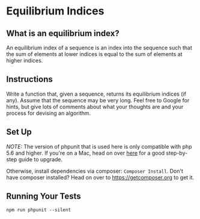# Equilibrium Indices 

## What is an equilibrium index?
An equilibrium index of a sequence is an index into the sequence such that the sum of elements at lower indices is equal to the sum of elements at higher indices.

## Instructions
Write a function that, given a sequence, returns its equilibrium indices (if any). Assume that the sequence may be very long. Feel free to Google for hints, but give lots of comments about what your thoughts are and your process for devising an algorithm.

## Set Up
*NOTE:* The version of phpunit that is used here is only compatible with php 5.6 and higher. If you're on a Mac, head on over [here](http://aerendir.me/2015/08/01/how-to-upgrade-php-built-in-your-mac-osx/) for a good step-by-step guide to upgrade.

Otherwise, install dependencies via composer: `Composer Install`.
Don't have composer installed? Head on over to https://getcomposer.org to get it.

## Running Your Tests
`npm run phpunit --silent`
